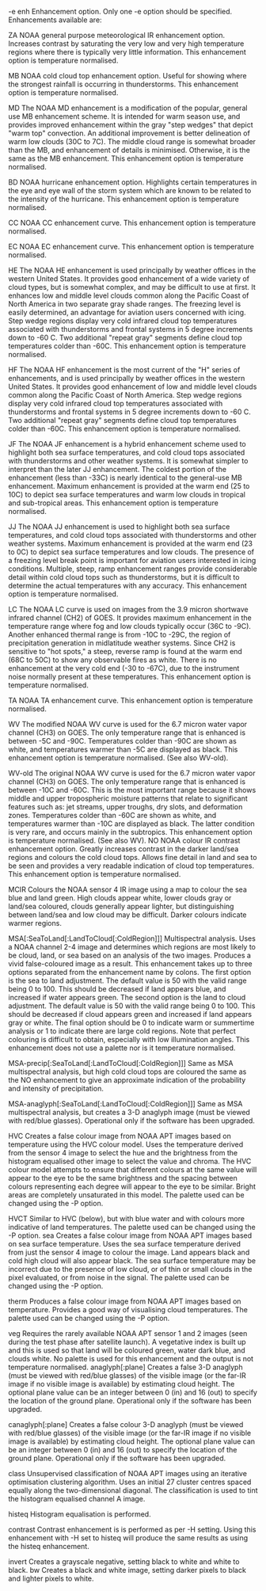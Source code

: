 -e enh Enhancement option. Only one -e option should be specified. Enhancements available are:

ZA NOAA general purpose meteorological IR enhancement option. Increases contrast
by saturating the very low and very high temperature regions where there is typically
very little information. This enhancement option is temperature normalised.

MB NOAA cold cloud top enhancement option. Useful for showing where the strongest
rainfall is occurring in thunderstorms. This enhancement option is temperature
normalised.

MD The NOAA MD enhancement is a modification of the popular, general use MB
enhancement scheme. It is intended for warm season use, and provides improved
enhancement within the gray "step wedges" that depict "warm top" convection.
An additional improvement is better delineation of warm low clouds (30C to 7C).
The middle cloud range is somewhat broader than the MB, and enhancement of
details is minimised. Otherwise, it is the same as the MB enhancement. This
enhancement option is temperature normalised.

BD NOAA hurricane enhancement option. Highlights certain temperatures in the eye
and eye wall of the storm system which are known to be related to the intensity of
the hurricane. This enhancement option is temperature normalised.

CC NOAA CC enhancement curve. This enhancement option is temperature normalised.

EC NOAA EC enhancement curve. This enhancement option is temperature normalised.

HE The NOAA HE enhancement is used principally by weather offices in the western
United States. It provides good enhancement of a wide variety of cloud types, but
is somewhat complex, and may be difficult to use at first. It enhances low and
middle level clouds common along the Pacific Coast of North America in two separate
gray shade ranges. The freezing level is easily determined, an advantage for
aviation users concerned with icing. Step wedge regions display very cold
infrared cloud top temperatures associated with thunderstorms and frontal systems
in 5 degree increments down to -60 C. Two additional "repeat gray" segments
define cloud top temperatures colder than -60C. This enhancement option is temperature
normalised.

HF The NOAA HF enhancement is the most current of the "H" series of enhancements,
and is used principally by weather offices in the western United States. It
provides good enhancement of low and middle level clouds common along the
Pacific Coast of North America. Step wedge regions display very cold infrared
cloud top temperatures associated with thunderstorms and frontal systems in 5
degree increments down to -60 C. Two additional "repeat gray" segments define
cloud top temperatures colder than -60C. This enhancement option is temperature
normalised.

JF The NOAA JF enhancement is a hybrid enhancement scheme used to highlight
both sea surface temperatures, and cold cloud tops associated with thunderstorms
and other weather systems. It is somewhat simpler to interpret than the later JJ
enhancement. The coldest portion of the enhancement (less than -33C) is nearly
identical to the general-use MB enhancement. Maximum enhancement is provided
at the warm end (25 to 10C) to depict sea surface temperatures and warm
low clouds in tropical and sub-tropical areas. This enhancement option is temperature
normalised.

JJ The NOAA JJ enhancement is used to highlight both sea surface temperatures, and
cold cloud tops associated with thunderstorms and other weather systems. Maximum
enhancement is provided at the warm end (23 to 0C) to depict sea surface
temperatures and low clouds. The presence of a freezing level break point is
important for aviation users interested in icing conditions. Multiple, steep, ramp
enhancement ranges provide considerable detail within cold cloud tops such as
thunderstorms, but it is difficult to determine the actual temperatures with any
accuracy. This enhancement option is temperature normalised.

LC The NOAA LC curve is used on images from the 3.9 micron shortwave infrared
channel (CH2) of GOES. It provides maximum enhancement in the temperature
range where fog and low clouds typically occur (36C to -9C). Another enhanced
thermal range is from -10C to -29C, the region of precipitation generation in midlatitude
weather systems. Since CH2 is sensitive to "hot spots," a steep, reverse
ramp is found at the warm end (68C to 50C) to show any observable fires as white.
There is no enhancement at the very cold end (-30 to -67C), due to the instrument
noise normally present at these temperatures. This enhancement option is temperature
normalised.

TA NOAA TA enhancement curve. This enhancement option is temperature normalised.

WV The modified NOAA WV curve is used for the 6.7 micron water vapor channel
(CH3) on GOES. The only temperature range that is enhanced is between -5C and
-90C. Temperatures colder than -90C are shown as white, and temperatures
warmer than -5C are displayed as black. This enhancement option is temperature
normalised. (See also WV-old).

WV-old The original NOAA WV curve is used for the 6.7 micron water vapor channel
(CH3) on GOES. The only temperature range that is enhanced is between -10C
and -60C. This is the most important range because it shows middle and upper
tropospheric moisture patterns that relate to significant features such as: jet
streams, upper troughs, dry slots, and deformation zones. Temperatures colder
than -60C are shown as white, and temperatures warmer than -10C are displayed
as black. The latter condition is very rare, and occurs mainly in the subtropics.
This enhancement option is temperature normalised. (See also WV).
NO NOAA colour IR contrast enhancement option. Greatly increases contrast in the
darker land/sea regions and colours the cold cloud tops. Allows fine detail in land
and sea to be seen and provides a very readable indication of cloud top temperatures.
This enhancement option is temperature normalised.

MCIR Colours the NOAA sensor 4 IR image using a map to colour the sea blue and land
green. High clouds appear white, lower clouds gray or land/sea coloured, clouds
generally appear lighter, but distinguishing between land/sea and low cloud may
be difficult. Darker colours indicate warmer regions.

MSA[:SeaToLand[:LandToCloud[:ColdRegion]]]
Multispectral analysis. Uses a NOAA channel 2-4 image and determines which
regions are most likely to be cloud, land, or sea based on an analysis of the two
images. Produces a vivid false-coloured image as a result. This enhancement
takes up to three options separated from the enhancement name by colons. The
first option is the sea to land adjustment. The default value is 50 with the valid
range being 0 to 100. This should be decreased if land appears blue, and increased
if water appears green. The second option is the land to cloud adjustment. The
default value is 50 with the valid range being 0 to 100. This should be decreased
if cloud appears green and increased if land appears gray or white. The final
option should be 0 to indicate warm or summertime analysis or 1 to indicate there
are large cold regions. Note that perfect colouring is difficult to obtain, especially
with low illumination angles. This enhancement does not use a palette nor is it
temperature normalised.

MSA-precip[:SeaToLand[:LandToCloud[:ColdRegion]]]
Same as MSA multispectral analysis, but high cold cloud tops are coloured the
same as the NO enhancement to give an approximate indication of the probability
and intensity of precipitation.

MSA-anaglyph[:SeaToLand[:LandToCloud[:ColdRegion]]]
Same as MSA multispectral analysis, but creates a 3-D anaglyph image (must be
viewed with red/blue glasses). Operational only if the software has been
upgraded.

HVC Creates a false colour image from NOAA APT images based on temperature using
the HVC colour model. Uses the temperature derived from the sensor 4 image to
select the hue and the brightness from the histogram equalised other image to
select the value and chroma. The HVC colour model attempts to ensure that different
colours at the same value will appear to the eye to be the same brightness
and the spacing between colours representing each degree will appear to the eye to
be similar. Bright areas are completely unsaturated in this model. The palette
used can be changed using the -P option.

HVCT Similar to HVC (below), but with blue water and with colours more indicative of
land temperatures. The palette used can be changed using the -P option.
sea Creates a false colour image from NOAA APT images based on sea surface temperature.
Uses the sea surface temperature derived from just the sensor 4 image to
colour the image. Land appears black and cold high cloud will also appear black.
The sea surface temperature may be incorrect due to the presence of low cloud, or
of thin or small clouds in the pixel evaluated, or from noise in the signal. The
palette used can be changed using the -P option.

therm Produces a false colour image from NOAA APT images based on temperature.
Provides a good way of visualising cloud temperatures. The palette used can be
changed using the -P option.

veg Requires the rarely available NOAA APT sensor 1 and 2 images (seen during the
test phase after satellite launch). A vegetative index is built up and this is used so
that land will be coloured green, water dark blue, and clouds white. No palette is
used for this enhancement and the output is not temperature normalised.
anaglyph[:plane] Creates a false 3-D anaglyph (must be viewed with red/blue glasses) of the visible
image (or the far-IR image if no visible image is available) by estimating cloud
height. The optional plane value can be an integer between 0 (in) and 16 (out) to
specify the location of the ground plane. Operational only if the software has been
upgraded.

canaglyph[:plane]
Creates a false colour 3-D anaglyph (must be viewed with red/blue glasses) of the
visible image (or the far-IR image if no visible image is available) by estimating
cloud height. The optional plane value can be an integer between 0 (in) and 16
(out) to specify the location of the ground plane. Operational only if the software
has been upgraded.

class Unsupervised classification of NOAA APT images using an iterative optimisation
clustering algorithm. Uses an initial 27 cluster centres spaced equally along the
two-dimensional diagonal. The classification is used to tint the histogram
equalised channel A image.

histeq Histogram equalisation is performed.

contrast Contrast enhancement is is performed as per -H setting. Using this enhancement
with -H set to histeq will produce the same results as using the histeq enhancement.

invert Creates a grayscale negative, setting black to white and white to black.
bw Creates a black and white image, setting darker pixels to black and lighter pixels
to white.
